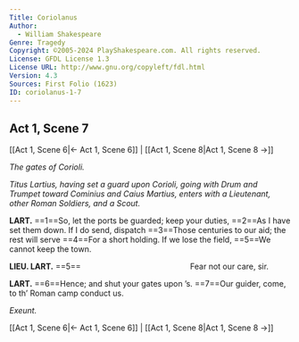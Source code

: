 ```yaml
---
Title: Coriolanus
Author: 
  - William Shakespeare
Genre: Tragedy
Copyright: ©2005-2024 PlayShakespeare.com. All rights reserved.
License: GFDL License 1.3
License URL: http://www.gnu.org/copyleft/fdl.html
Version: 4.3
Sources: First Folio (1623)
ID: coriolanus-1-7
---
```


## Act 1, Scene 7
[[Act 1, Scene 6|← Act 1, Scene 6]] | [[Act 1, Scene 8|Act 1, Scene 8 →]]

*The gates of Corioli.*

*Titus Lartius, having set a guard upon Corioli, going with Drum and Trumpet toward Cominius and Caius Martius, enters with a Lieutenant, other Roman Soldiers, and a Scout.*

**LART.**
==1==So, let the ports be guarded; keep your duties,
==2==As I have set them down. If I do send, dispatch
==3==Those centuries to our aid; the rest will serve
==4==For a short holding. If we lose the field,
==5==We cannot keep the town.

**LIEU. LART.**
==5==              Fear not our care, sir.

**LART.**
==6==Hence; and shut your gates upon ’s.
==7==Our guider, come, to th’ Roman camp conduct us.

*Exeunt.*

[[Act 1, Scene 6|← Act 1, Scene 6]] | [[Act 1, Scene 8|Act 1, Scene 8 →]]